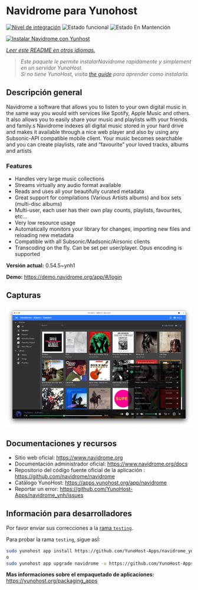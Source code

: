<!--
Este archivo README esta generado automaticamente<https://github.com/YunoHost/apps/tree/master/tools/readme_generator>
No se debe editar a mano.
-->

# Navidrome para Yunohost

[![Nivel de integración](https://apps.yunohost.org/badge/integration/navidrome)](https://ci-apps.yunohost.org/ci/apps/navidrome/)
![Estado funcional](https://apps.yunohost.org/badge/state/navidrome)
![Estado En Mantención](https://apps.yunohost.org/badge/maintained/navidrome)

[![Instalar Navidrome con Yunhost](https://install-app.yunohost.org/install-with-yunohost.svg)](https://install-app.yunohost.org/?app=navidrome)

*[Leer este README en otros idiomas.](./ALL_README.md)*

> *Este paquete le permite instalarNavidrome rapidamente y simplement en un servidor YunoHost.*  
> *Si no tiene YunoHost, visita [the guide](https://yunohost.org/install) para aprender como instalarla.*

## Descripción general

Navidrome a software that allows you to listen to your own digital music in the same way you would with services like Spotify, Apple Music and others. It also allows you to easily share your music and playlists with your friends and family.s
Navidrome indexes all digital music stored in your hard drive and makes it available through a nice web player and also by using any Subsonic-API compatible mobile client. Your music becomes searchable and you can create playlists, rate and “favourite” your loved tracks, albums and artists

### Features

- Handles very large music collections
- Streams virtually any audio format available
- Reads and uses all your beautifully curated metadata
- Great support for compilations (Various Artists albums) and box sets (multi-disc albums)
- Multi-user, each user has their own play counts, playlists, favourites, etc...
- Very low resource usage
- Automatically monitors your library for changes, importing new files and reloading new metadata
- Compatible with all Subsonic/Madsonic/Airsonic clients
- Transcoding on the fly. Can be set per user/player. Opus encoding is supported


**Versión actual:** 0.54.5~ynh1

**Demo:** <https://demo.navidrome.org/app/#/login>

## Capturas

![Captura de Navidrome](./doc/screenshots/ss-desktop-player.png)

## Documentaciones y recursos

- Sitio web oficial: <https://www.navidrome.org>
- Documentación administrador oficial: <https://www.navidrome.org/docs>
- Repositorio del código fuente oficial de la aplicación : <https://github.com/navidrome/navidrome>
- Catálogo YunoHost: <https://apps.yunohost.org/app/navidrome>
- Reportar un error: <https://github.com/YunoHost-Apps/navidrome_ynh/issues>

## Información para desarrolladores

Por favor enviar sus correcciones a la [rama `testing`](https://github.com/YunoHost-Apps/navidrome_ynh/tree/testing).

Para probar la rama `testing`, sigue asÍ:

```bash
sudo yunohost app install https://github.com/YunoHost-Apps/navidrome_ynh/tree/testing --debug
o
sudo yunohost app upgrade navidrome -u https://github.com/YunoHost-Apps/navidrome_ynh/tree/testing --debug
```

**Mas informaciones sobre el empaquetado de aplicaciones:** <https://yunohost.org/packaging_apps>
